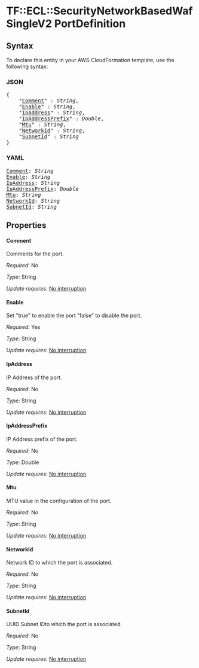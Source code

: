 # TF::ECL::SecurityNetworkBasedWafSingleV2 PortDefinition

## Syntax

To declare this entity in your AWS CloudFormation template, use the following syntax:

### JSON

<pre>
{
    "<a href="#comment" title="Comment">Comment</a>" : <i>String</i>,
    "<a href="#enable" title="Enable">Enable</a>" : <i>String</i>,
    "<a href="#ipaddress" title="IpAddress">IpAddress</a>" : <i>String</i>,
    "<a href="#ipaddressprefix" title="IpAddressPrefix">IpAddressPrefix</a>" : <i>Double</i>,
    "<a href="#mtu" title="Mtu">Mtu</a>" : <i>String</i>,
    "<a href="#networkid" title="NetworkId">NetworkId</a>" : <i>String</i>,
    "<a href="#subnetid" title="SubnetId">SubnetId</a>" : <i>String</i>
}
</pre>

### YAML

<pre>
<a href="#comment" title="Comment">Comment</a>: <i>String</i>
<a href="#enable" title="Enable">Enable</a>: <i>String</i>
<a href="#ipaddress" title="IpAddress">IpAddress</a>: <i>String</i>
<a href="#ipaddressprefix" title="IpAddressPrefix">IpAddressPrefix</a>: <i>Double</i>
<a href="#mtu" title="Mtu">Mtu</a>: <i>String</i>
<a href="#networkid" title="NetworkId">NetworkId</a>: <i>String</i>
<a href="#subnetid" title="SubnetId">SubnetId</a>: <i>String</i>
</pre>

## Properties

#### Comment

Comments for the port.

_Required_: No

_Type_: String

_Update requires_: [No interruption](https://docs.aws.amazon.com/AWSCloudFormation/latest/UserGuide/using-cfn-updating-stacks-update-behaviors.html#update-no-interrupt)

#### Enable

Set "true" to enable the port "false" to disable the port.

_Required_: Yes

_Type_: String

_Update requires_: [No interruption](https://docs.aws.amazon.com/AWSCloudFormation/latest/UserGuide/using-cfn-updating-stacks-update-behaviors.html#update-no-interrupt)

#### IpAddress

IP Address of the port.

_Required_: No

_Type_: String

_Update requires_: [No interruption](https://docs.aws.amazon.com/AWSCloudFormation/latest/UserGuide/using-cfn-updating-stacks-update-behaviors.html#update-no-interrupt)

#### IpAddressPrefix

IP Address prefix of the port.

_Required_: No

_Type_: Double

_Update requires_: [No interruption](https://docs.aws.amazon.com/AWSCloudFormation/latest/UserGuide/using-cfn-updating-stacks-update-behaviors.html#update-no-interrupt)

#### Mtu

MTU value in the configuration of the port.

_Required_: No

_Type_: String

_Update requires_: [No interruption](https://docs.aws.amazon.com/AWSCloudFormation/latest/UserGuide/using-cfn-updating-stacks-update-behaviors.html#update-no-interrupt)

#### NetworkId

Network ID to which the port is associated.

_Required_: No

_Type_: String

_Update requires_: [No interruption](https://docs.aws.amazon.com/AWSCloudFormation/latest/UserGuide/using-cfn-updating-stacks-update-behaviors.html#update-no-interrupt)

#### SubnetId

UUID	Subnet IDto which the port is associated.

_Required_: No

_Type_: String

_Update requires_: [No interruption](https://docs.aws.amazon.com/AWSCloudFormation/latest/UserGuide/using-cfn-updating-stacks-update-behaviors.html#update-no-interrupt)

